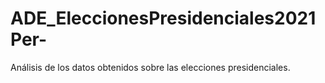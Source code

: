 # ADE_EleccionesPresidenciales2021Per-
Análisis de los datos obtenidos sobre las elecciones presidenciales.
